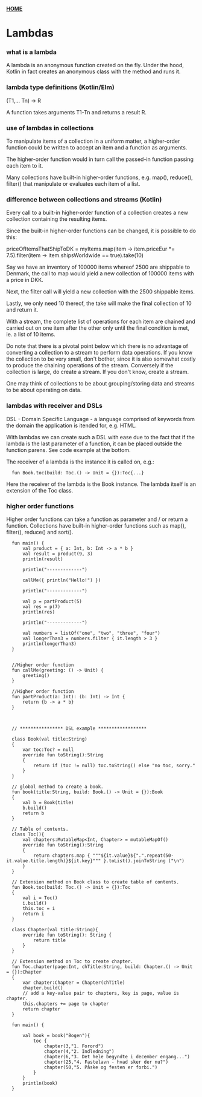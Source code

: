 [**HOME**](../index.md)

# Lambdas

### what is a lambda 
A lambda is an anonymous function created on the fly. 
Under the hood, Kotlin in fact creates an anonymous class with the method and runs it.
### lambda type definitions (Kotlin/Elm)
(T1,... Tn) -> R

A function takes arguments T1-Tn and returns a result R.
### use of lambdas in collections
To manipulate items of a collection in a uniform matter, a higher-order function could be written to accept an item and a function as arguments. 

The higher-order function would in turn call the passed-in function passing each item to it.

Many collections have built-in higher-order functions, e.g. map(), reduce(), filter() that manipulate or evaluates each item of a list.
### difference between collections and streams (Kotlin)
Every call to a built-in higher-order function of a collection creates a new collection containing the resulting items.

Since the built-in higher-order functions can be changed, it is possible to do this: 

priceOfItemsThatShipToDK = myItems.map(item -> item.priceEur *= 7.5).filter(item -> item.shipsWorldwide == true).take(10)

Say we have an inventory of 100000 items whereof 2500 are shippable to Denmark, the call to map would yield a new collection of 100000 items with a price in DKK. 

Next, the filter call will yield a new collection with the 2500 shippable items.

Lastly, we only need 10 thereof, the take will make the final collection of 10 and return it.


With a stream, the complete list of operations for each item are chained and carried out on one item after the other only until the final condition is met, ie. a list of 10 items. 

Do note that there is a pivotal point below which there is no advantage of converting a collection to a stream to perform data operations. If you know the collection to be very small, don't bother, since it is also somewhat costly to produce the chaining operations of the stream. Conversely if the collection is large, do create a stream. If you don't know, create a stream.

One may think of collections to be about grouping/storing data and streams to be about operating on data.

### lambdas with receiver and DSLs
DSL - Domain Specific Language - a language comprised of keywords from the domain the application is itended for, e.g. HTML.

With lambdas we can create such a DSL with ease due to the fact that if the lambda is the last parameter of a function, it can be placed outside the function parens. See code example at the bottom.

The receiver of a lambda is the instance it is called on, e.g.:      

      fun Book.toc(build: Toc.() -> Unit = {}):Toc{...}

Here the receiver of the lambda is the Book instance. The lambda itself is an extension of the Toc class.
      
      

### higher order functions
Higher order functions can take a function as parameter and / or return a function.
Collections have built-in higher-order functions such as map(), filter(), reduce() and sort().


      fun main() {
          val product = { a: Int, b: Int -> a * b }
          val result = product(9, 3)
          println(result)

          println("-------------")

          callMe({ println("Hello!") })

          println("-------------")

          val p = partProduct(5)
          val res = p(7)
          println(res)

          println("-------------")

          val numbers = listOf("one", "two", "three", "four")
          val longerThan3 = numbers.filter { it.length > 3 }
          println(longerThan3)
      }


      //Higher order function
      fun callMe(greeting: () -> Unit) {
          greeting()
      }

      //Higher order function
      fun partProduct(a: Int): (b: Int) -> Int {
          return {b -> a * b}
      }
      
      
      
      // **************** DSL example ******************

      class Book(val title:String)
      {
          var toc:Toc? = null
          override fun toString():String
          {
              return if (toc != null) toc.toString() else "no toc, sorry."
          }
      }
      
      // global method to create a book.
      fun book(title:String, build: Book.() -> Unit = {}):Book
      {
          val b = Book(title)
          b.build()
          return b
      }
      
      // Table of contents.
      class Toc(){
          val chapters:MutableMap<Int, Chapter> = mutableMapOf()
          override fun toString():String
          {
              return chapters.map { """${it.value}${".".repeat(50-it.value.title.length)}${it.key}""" }.toList().joinToString ("\n")
          }
      }
      
      // Extension method on Book class to create table of contents.
      fun Book.toc(build: Toc.() -> Unit = {}):Toc
      {
          val i = Toc()
          i.build()
          this.toc = i
          return i
      }
            
      class Chapter(val title:String){
          override fun toString(): String {
              return title
          }
      }
      
      // Extension method on Toc to create chapter.
      fun Toc.chapter(page:Int, chTitle:String, build: Chapter.() -> Unit = {}):Chapter
      {
          var chapter:Chapter = Chapter(chTitle)
          chapter.build()
          // add a key-value pair to chapters, key is page, value is chapter.
          this.chapters += page to chapter
          return chapter
      }

      fun main() {

          val book = book("Bogen"){
              toc {
                  chapter(3,"1. Forord")
                  chapter(4,"2. Indledning")
                  chapter(6,"3. Det hele begyndte i december engang...")
                  chapter(25,"4. Fastelavn - hvad sker der nu?")
                  chapter(50,"5. Påske og festen er forbi.")
              }
          }
          println(book)
      }
